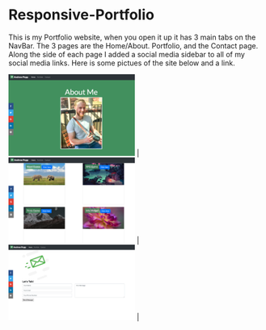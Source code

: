 # Responsive-Portfolio
This is my Portfolio website, when you open it up it has 3 main tabs on the NavBar. The 3 pages are the Home/About. Portfolio, and the Contact page. Along the side of each page I added a social media sidebar to all of my social media links. Here is some pictues of the site below and a link. 

<img src="Final Website/Screen Shot 2020-06-19 at 7.25.08 PM.png" width="250"> | <img src="Final Website/Screen Shot 2020-06-19 at 7.25.12 PM.png" width="250"> | <img src="Final Website/Screen Shot 2020-06-19 at 7.25.15 PM.png" width="250"> |

